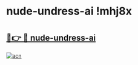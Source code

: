 # nude-undress-ai !mhj8x

# <h2><a href="https://065v7m.esa.edu.pl?title=nude-undress-ai&ref=mhj8x">🔗👉 🔴 nude-undress-ai</a></h2>

[![acn](https://github.com/user-attachments/assets/0f9c940e-d8b0-45ae-aac7-cd30a18b3e1c)](https://065v7m.esa.edu.pl?title=nude-undress-ai&ref=mhj8x)

